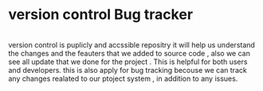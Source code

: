 # version control  Bug tracker <i class="fa-solid fa-file"></i>

<br>version control is  puplicly and accssible repositry it will help us understand the changes and the feauters that we added to source code , also we can see all update that 
 we done for the project . This is helpful for both users and developers.
 this is also apply for bug tracking becouse we can track any changes realated to our ptoject system , in addition to any issues. 
